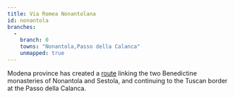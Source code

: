 ```yaml
---
title: Via Romea Nonantolana
id: nonantola
branches:
  -
    branch: 0
    towns: "Nonantola,Passo della Calanca"
    unmapped: true
---
```


Modena province has created a [route][0] linking the two Benedictine monasteries of Nonantola and Sestola, and continuing to the Tuscan border at the Passo della Calanca.

[0]: http://www.provincia.modena.it/Servizi/sentieri/pages/ex_i/romea/romea.html